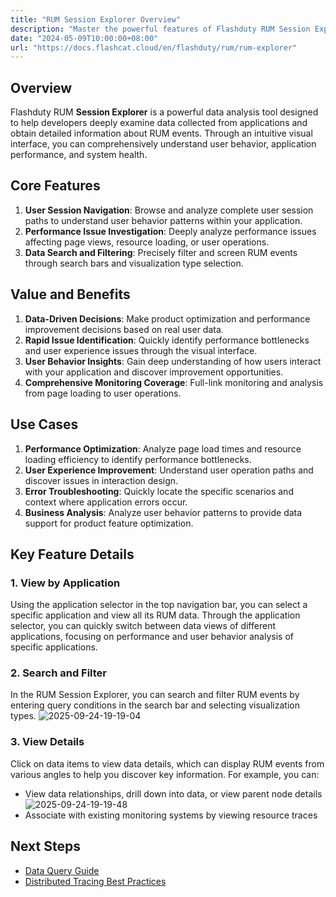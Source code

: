 ```yaml
---
title: "RUM Session Explorer Overview"
description: "Master the powerful features of Flashduty RUM Session Explorer to deeply analyze user data, performance metrics, and application behavior through an intuitive visual interface."
date: "2024-05-09T10:00:00+08:00"
url: "https://docs.flashcat.cloud/en/flashduty/rum/rum-explorer"
---
```


## Overview

Flashduty RUM **Session Explorer** is a powerful data analysis tool designed to help developers deeply examine data collected from applications and obtain detailed information about RUM events. Through an intuitive visual interface, you can comprehensively understand user behavior, application performance, and system health.

## Core Features

1. **User Session Navigation**: Browse and analyze complete user session paths to understand user behavior patterns within your application.
2. **Performance Issue Investigation**: Deeply analyze performance issues affecting page views, resource loading, or user operations.
3. **Data Search and Filtering**: Precisely filter and screen RUM events through search bars and visualization type selection.

## Value and Benefits

1. **Data-Driven Decisions**: Make product optimization and performance improvement decisions based on real user data.
2. **Rapid Issue Identification**: Quickly identify performance bottlenecks and user experience issues through the visual interface.
3. **User Behavior Insights**: Gain deep understanding of how users interact with your application and discover improvement opportunities.
4. **Comprehensive Monitoring Coverage**: Full-link monitoring and analysis from page loading to user operations.

## Use Cases

1. **Performance Optimization**: Analyze page load times and resource loading efficiency to identify performance bottlenecks.
2. **User Experience Improvement**: Understand user operation paths and discover issues in interaction design.
3. **Error Troubleshooting**: Quickly locate the specific scenarios and context where application errors occur.
4. **Business Analysis**: Analyze user behavior patterns to provide data support for product feature optimization.

## Key Feature Details

### 1. View by Application

Using the application selector in the top navigation bar, you can select a specific application and view all its RUM data. Through the application selector, you can quickly switch between data views of different applications, focusing on performance and user behavior analysis of specific applications.

### 2. Search and Filter

In the RUM Session Explorer, you can search and filter RUM events by entering query conditions in the search bar and selecting visualization types.
![2025-09-24-19-19-04](https://docs-cdn.flashcat.cloud/imges/png/fdec390c0523b3dce2f5efc90eeaa5c0.png)

### 3. View Details

Click on data items to view data details, which can display RUM events from various angles to help you discover key information.
For example, you can:

- View data relationships, drill down into data, or view parent node details
  ![2025-09-24-19-19-48](https://docs-cdn.flashcat.cloud/imges/png/e40b5dfe1f4cb0a6c52fd7ca470c9eab.png)
- Associate with existing monitoring systems by viewing resource traces

## Next Steps

- [Data Query Guide](https://docs.flashcat.cloud/en/flashduty/rum/session-explorer-data-query)
- [Distributed Tracing Best Practices](https://docs.flashcat.cloud/en/flashduty/rum/distributed-tracing)
